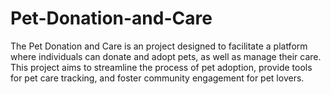 # Pet-Donation-and-Care
The Pet Donation and Care is an project designed to facilitate a platform where individuals can donate and adopt pets, as well as manage their care. This project aims to streamline the process of pet adoption, provide tools for pet care tracking, and foster community engagement for pet lovers.
